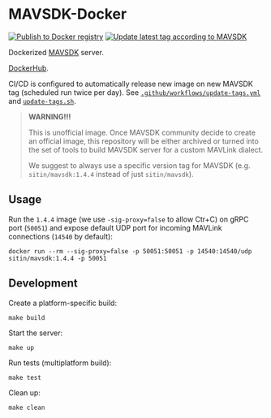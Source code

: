 MAVSDK-Docker
=============

[![Publish to Docker registry](https://github.com/Sitin/MAVSDK-Docker/actions/workflows/main.yml/badge.svg)](https://github.com/Sitin/MAVSDK-Docker/actions/workflows/main.yml)
[![Update latest tag according to MAVSDK](https://github.com/Sitin/MAVSDK-Docker/actions/workflows/update-tags.yml/badge.svg)](https://github.com/Sitin/MAVSDK-Docker/actions/workflows/update-tags.yml)

Dockerized [MAVSDK](https://github.com/mavlink/MAVSDK) server.

[DockerHub](https://hub.docker.com/r/sitin/mavsdk).

CI/CD is configured to automatically release new image on new MAVSDK tag (scheduled run twice per day).
See [`.github/workflows/update-tags.yml`](.github/workflows/update-tags.yml) and [`update-tags.sh`](update-tags.sh).

> **WARNING!!!**
> 
> This is unofficial image. Once MAVSDK community decide to create an official image, this repository will be either
> archived or turned into the set of tools to build MAVSDK server for a custom MAVLink dialect.
> 
> We suggest to always use a specific version tag for MAVSDK (e.g. `sitin/mavsdk:1.4.4` instead of just `sitin/mavsdk`).

Usage
-----

Run the `1.4.4` image (we use `-sig-proxy=false` to allow Ctr+C) on gRPC port (`50051`) and expose default UDP port for
incoming MAVLink connections (`14540` by default):

```shell
docker run --rm --sig-proxy=false -p 50051:50051 -p 14540:14540/udp sitin/mavsdk:1.4.4 -p 50051
```

Development
-----------

Create a platform-specific build:

```shell
make build
```

Start the server:

```shell
make up
```

Run tests (multiplatform build):

```shell
make test
```

Clean up:

```shell
make clean
```
